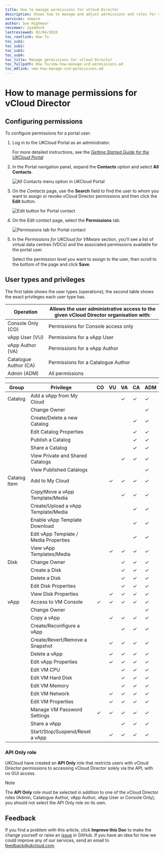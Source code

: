 ```yaml
---
title: How to manage permissions for vCloud Director
description: Shows how to manage and adjust permissions and roles for vCloud Director within the UKCloud Portal
services: vmware
author: Sue Highmoor
reviewer: jpaddock
lastreviewed: 02/04/2020
toc_rootlink: How To
toc_sub1: 
toc_sub2:
toc_sub3:
toc_sub4:
toc_title: Manage permissions for vCloud Director
toc_fullpath: How To/vmw-how-manage-vcd-permissions.md
toc_mdlink: vmw-how-manage-vcd-permissions.md
---
```


# How to manage permissions for vCloud Director

## Configuring permissions

To configure permissions for a portal user:

1. Log in to the UKCloud Portal as an administrator.

    For more detailed instructions, see the [*Getting Started Guide for the UKCloud Portal*](../portal/ptl-gs.md)

2. In the Portal navigation panel, expand the **Contacts** option and select **All Contacts**.

    ![All Contacts menu option in UKCloud Portal](images/ptl-menu-all-contacts.png)

3. On the *Contacts* page, use the **Search** field to find the user to whom you want to assign or revoke vCloud Director permissions and then click the **Edit** button.

    ![Edit button for Portal contact](images/ptl-contacts-btn-edit.png)

4. On the *Edit contact* page, select the **Permissions** tab.

    ![Permissions tab for Portal contact](images/ptl-contacts-tab-permissions.png)

5. In the *Permissions for UKCloud for VMware* section, you'll see a list of virtual data centres (VDCs) and the associated permissions available for the portal user.

    Select the permission level you want to assign to the user, then scroll to the bottom of the page and click **Save**.

## User types and privileges

The first table shows the user types (operations); the second table shows the exact privileges each user type has.

Operation | Allows the user administrative access to the given vCloud Director organisation with:
----------|--------------------------------------------------------------------------------------
Console Only (CO) | Permissions for Console access only
vApp User (VU) | Permissions for a vApp User
vApp Author (VA) | Permissions for a vApp Author
Catalogue Author (CA) |  Permissions for a Catalogue Author
Admin (ADM) | All permissions

Group | Privilege | CO | VU | VA | CA | ADM
------|-----------|----|----|----|----|-----
Catalog | Add a vApp from My Cloud | &nbsp; | &nbsp; | &check; | &check; | &check;
&nbsp; | Change Owner | &nbsp; | &nbsp; | &nbsp; | &nbsp; | &check;
&nbsp; | Create/Delete a new Catalog | &nbsp; | &nbsp; | &nbsp; | &check; | &check;
&nbsp; | Edit Catalog Properties | &nbsp; | &nbsp; | &nbsp; | &check; | &check;
&nbsp; | Publish a Catalog | &nbsp; | &nbsp; | &nbsp; | &check; | &check;
&nbsp; | Share a Catalog | &nbsp; | &nbsp; | &nbsp; | &check; | &check;
&nbsp; | View Private and Shared Catalogs | &nbsp; | &nbsp; | &check; | &check; | &check;
&nbsp; | View Published Catalogs | &nbsp; | &nbsp; | &nbsp; | &nbsp; | &check;
Catalog Item | Add to My Cloud | &nbsp; | &check; | &check; | &check; | &check;
&nbsp; | Copy/Move a vApp Template/Media | &nbsp; | &nbsp; | &check; | &check; | &check;
&nbsp; | Create/Upload a vApp Template/Media | &nbsp; | &nbsp; | &nbsp; | &check; | &check;
&nbsp; | Enable vApp Template Download | &nbsp; | &nbsp; | &nbsp; | &check; | &check;
&nbsp; | Edit vApp Template / Media Properties | &nbsp; | &nbsp; | &nbsp; | &check; | &check;
&nbsp; | View vApp Templates/Media | &nbsp; | &check; | &check; |&check; | &check;
Disk | Change Owner | &nbsp; | &nbsp; | &check; | &check; | &check;
&nbsp; | Create a Disk | &nbsp; | &nbsp; | &check; | &check; | &check;
&nbsp; | Delete a Disk | &nbsp; | &nbsp; | &check; | &check; | &check;
&nbsp; | Edit Disk Properties | &nbsp; | &nbsp; | &check; | &check; | &check;
&nbsp; | View Disk Properties | &nbsp; | &check; | &check; | &check; | &check;
vApp | Access to VM Console | &check; | &check; | &check; | &check; | &check;
&nbsp; | Change Owner | &nbsp; | &nbsp; | &nbsp; | &nbsp; | &check;
&nbsp; | Copy a vApp | &nbsp; | &check; | &check; | &check; | &check;
&nbsp; | Create/Reconfigure a vApp | &nbsp; | &nbsp; | &check; | &check; | &check;
&nbsp; | Create/Revert/Remove a Snapshot | &nbsp; | &check; | &check; | &check; | &check;
&nbsp; | Delete a vApp | &nbsp; | &check; | &check; | &check; | &check;
&nbsp; | Edit vApp Properties | &nbsp; | &check; | &check; | &check; | &check;
&nbsp; | Edit VM CPU | &nbsp; | &nbsp; | &check; | &check; | &check;
&nbsp; | Edit VM Hard Disk | &nbsp; | &nbsp; | &check; | &check; | &check;
&nbsp; | Edit VM Memory | &nbsp; | &nbsp; | &check; | &check; | &check;
&nbsp; | Edit VM Network | &nbsp; | &check; | &check; | &check; | &check;
&nbsp; | Edit VM Properties | &nbsp; | &check; | &check; | &check; | &check;
&nbsp; | Manage VM Password Settings | &check; | &check; | &check; | &check; | &check;
&nbsp; | Share a vApp | &nbsp; | &nbsp; | &check; | &check; | &check;
&nbsp; | Start/Stop/Suspend/Reset a vApp | &nbsp; | &check; | &check; | &check; | &check;

### API Only role

UKCloud have created an **API Only** role that restricts users with vCloud Director permissions to accessing vCloud Director solely via the API, with no GUI access.

> [!NOTE]
> The **API Only** role must be selected in addition to one of the vCloud Director roles (Admin, Catalogue Author, vApp Author, vApp User or Console Only); you should not select the API Only role on its own.

## Feedback

If you find a problem with this article, click **Improve this Doc** to make the change yourself or raise an [issue](https://github.com/UKCloud/documentation/issues) in GitHub. If you have an idea for how we could improve any of our services, send an email to <feedback@ukcloud.com>.
